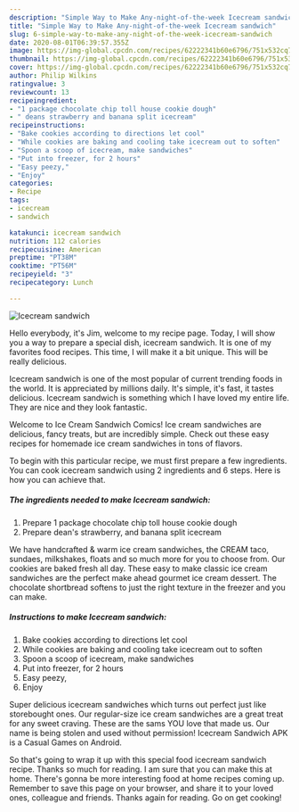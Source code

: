 ```yaml
---
description: "Simple Way to Make Any-night-of-the-week Icecream sandwich"
title: "Simple Way to Make Any-night-of-the-week Icecream sandwich"
slug: 6-simple-way-to-make-any-night-of-the-week-icecream-sandwich
date: 2020-08-01T06:39:57.355Z
image: https://img-global.cpcdn.com/recipes/62222341b60e6796/751x532cq70/icecream-sandwich-recipe-main-photo.jpg
thumbnail: https://img-global.cpcdn.com/recipes/62222341b60e6796/751x532cq70/icecream-sandwich-recipe-main-photo.jpg
cover: https://img-global.cpcdn.com/recipes/62222341b60e6796/751x532cq70/icecream-sandwich-recipe-main-photo.jpg
author: Philip Wilkins
ratingvalue: 3
reviewcount: 13
recipeingredient:
- "1 package chocolate chip toll house cookie dough"
- " deans strawberry and banana split icecream"
recipeinstructions:
- "Bake cookies according to directions let cool"
- "While cookies are baking and cooling take icecream out to soften"
- "Spoon a scoop of icecream, make sandwiches"
- "Put into freezer, for 2 hours"
- "Easy peezy,"
- "Enjoy"
categories:
- Recipe
tags:
- icecream
- sandwich

katakunci: icecream sandwich 
nutrition: 112 calories
recipecuisine: American
preptime: "PT38M"
cooktime: "PT56M"
recipeyield: "3"
recipecategory: Lunch

---
```



![Icecream sandwich](https://img-global.cpcdn.com/recipes/62222341b60e6796/751x532cq70/icecream-sandwich-recipe-main-photo.jpg)

Hello everybody, it's Jim, welcome to my recipe page. Today, I will show you a way to prepare a special dish, icecream sandwich. It is one of my favorites food recipes. This time, I will make it a bit unique. This will be really delicious.

Icecream sandwich is one of the most popular of current trending foods in the world. It is appreciated by millions daily. It's simple, it's fast, it tastes delicious. Icecream sandwich is something which I have loved my entire life. They are nice and they look fantastic.

Welcome to Ice Cream Sandwich Comics! Ice cream sandwiches are delicious, fancy treats, but are incredibly simple. Check out these easy recipes for homemade ice cream sandwiches in tons of flavors.


To begin with this particular recipe, we must first prepare a few ingredients. You can cook icecream sandwich using 2 ingredients and 6 steps. Here is how you can achieve that.

<!--inarticleads1-->

##### The ingredients needed to make Icecream sandwich:

1. Prepare 1 package chocolate chip toll house cookie dough
1. Prepare  dean&#39;s strawberry, and banana split icecream


We have handcrafted &amp; warm ice cream sandwiches, the CREAM taco, sundaes, milkshakes, floats and so much more for you to choose from. Our cookies are baked fresh all day. These easy to make classic ice cream sandwiches are the perfect make ahead gourmet ice cream dessert. The chocolate shortbread softens to just the right texture in the freezer and you can make. 

<!--inarticleads2-->

##### Instructions to make Icecream sandwich:

1. Bake cookies according to directions let cool
1. While cookies are baking and cooling take icecream out to soften
1. Spoon a scoop of icecream, make sandwiches
1. Put into freezer, for 2 hours
1. Easy peezy,
1. Enjoy


Super delicious icecream sandwiches which turns out perfect just like storebought ones. Our regular-size ice cream sandwiches are a great treat for any sweet craving. These are the sams YOU love that made us. Our name is being stolen and used without permission! Icecream Sandwich APK is a Casual Games on Android. 

So that's going to wrap it up with this special food icecream sandwich recipe. Thanks so much for reading. I am sure that you can make this at home. There's gonna be more interesting food at home recipes coming up. Remember to save this page on your browser, and share it to your loved ones, colleague and friends. Thanks again for reading. Go on get cooking!
